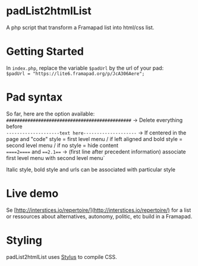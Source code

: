 # padList2htmlList
A php script that transform a Framapad list into html/css list.

# Getting Started
In `index.php`, replace the variable `$padUrl` by the url of your pad:  
`$padUrl = "https://lite6.framapad.org/p/JcA306Aere";`

# Pad syntax
So far, here are the option available:  
  `###############################################` -> Delete everything before  
  `--------------------text here--------------------` -> If centered in the page and "code" style = first level menu / if left aligned and bold style = second level menu / if no style = hide content  
  `====2====` and `==2.1==` -> (first line after precedent information) associate first level menu with second level menu`   

  Italic style, bold style and urls can be associated with particular style
  
# Live demo
Se [http://interstices.io/repertoire/](http://interstices.io/repertoire/) for a list or ressources about alternatives, autonomy, politic, etc build in a Framapad.

# Styling
padList2htmlList uses [Stylus](http://learnboost.github.io/stylus/) to compile CSS.

